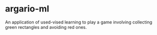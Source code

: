 # argario-ml
An application of used-vised learning to play a game involving collecting green rectangles and avoiding red ones.
